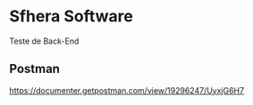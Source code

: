 # Sfhera Software
Teste de Back-End

## Postman

https://documenter.getpostman.com/view/19296247/UyxjG6H7
